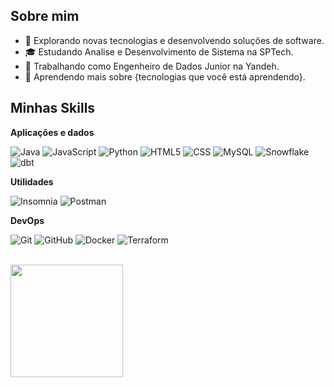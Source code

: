## Sobre mim

- 🤔 Explorando novas tecnologias e desenvolvendo soluções de software.
- 🎓 Estudando Analise e Desenvolvimento de Sistema na SPTech.
- 💼 Trabalhando como Engenheiro de Dados Junior na Yandeh.
- 🌱 Aprendendo mais sobre {tecnologias que você está aprendendo}.

## Minhas Skills

**Aplicações e dados**

![Java](https://img.shields.io/badge/-Java-333333?style=flat&logo=openjdk&logoColor=007396)
![JavaScript](https://img.shields.io/badge/-JavaScript-333333?style=flat&logo=javascript)
![Python](https://img.shields.io/badge/-Python-333333?style=flat&logo=python)
![HTML5](https://img.shields.io/badge/-HTML5-333333?style=flat&logo=HTML5)
![CSS](https://img.shields.io/badge/-CSS-333333?style=flat&logo=CSS3&logoColor=1572B6)
![MySQL](https://img.shields.io/badge/-MySQL-333333?style=flat&logo=mysql)
![Snowflake](https://img.shields.io/badge/-Snowflake-333333?style=flat&logo=snowflake)
![dbt](https://img.shields.io/badge/-dbt-333333?style=flat&logo=dbt)

**Utilidades**

![Insomnia](https://img.shields.io/badge/-Insomnia-333333?style=flat&logo=insomnia)
![Postman](https://img.shields.io/badge/-Postman-333333?style=flat&logo=postman)

**DevOps**

![Git](https://img.shields.io/badge/-Git-333333?style=flat&logo=git)
![GitHub](https://img.shields.io/badge/-GitHub-333333?style=flat&logo=github)
![Docker](https://img.shields.io/badge/-Docker-333333?style=flat&logo=docker)
![Terraform](https://img.shields.io/badge/-Terraform-333333?style=flat&logo=terraform)

<br/>
<!--
<a href="https://github.com/Lfcm-90" title="Perfil de Luiz">
  <img height="180em" src="https://github-readme-stats.vercel.app/api?username=Lfcm-90&theme=dracula&show_icons=true" />
</a>
-->

<a href="https://github.com/LuizFelipeSptech" title="Perfil de Luiz">
  <img height="180em" src="https://github-readme-stats.vercel.app/api?username=LuizFelipeSptech&theme=dracula&show_icons=true" />
</a>
